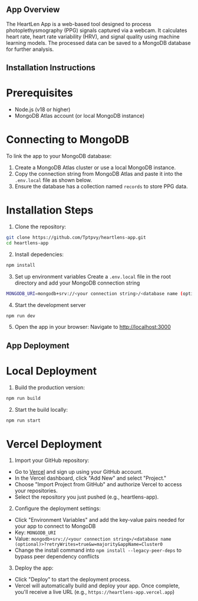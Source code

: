 ## App Overview

 The HeartLen App is a web-based tool designed to process photoplethysmography (PPG) signals captured via a webcam. It calculates heart rate, heart rate variability (HRV), and signal quality using machine learning models. The processed data can be saved to a MongoDB database for further analysis.

## Installation Instructions

# Prerequisites
- Node.js (v18 or higher)
- MongoDB Atlas account (or local MongoDB instance)

# Connecting to MongoDB
To link the app to your MongoDB database:
1. Create a MongoDB Atlas cluster or use a local MongoDB instance.
2. Copy the connection string from MongoDB Atlas and paste it into the `.env.local` file as shown below.
3. Ensure the database has a collection named `records` to store PPG data.

# Installation Steps
1. Clone the repository:
```bash
git clone https://github.com/Tptpvy/heartlens-app.git
cd heartlens-app
```    
2. Install depedencies:
```bash
npm install
```  
3. Set up environment variables
Create a `.env.local` file in the root directory and add your MongoDB connection string
```bash
MONGODB_URI=mongodb+srv://<your connection string>/<database name (optional)>?retryWrites=true&w=majority&appName=Cluster0
```
4. Start the development server
```bash
npm run dev
```
5. Open the app in your browser:
Navigate to [http://localhost:3000](http://localhost:3000)

## App Deployment

# Local Deployment
1. Build the production version:
```bash
npm run build
```
2. Start the build locally:
```bash
npm run start
```

# Vercel Deployment
1. Import your GitHub repository:
- Go to [Vercel](https://vercel.com) and sign up using your GitHub account.
- In the Vercel dashboard, click "Add New" and select "Project."
- Choose "Import Project from GitHub" and authorize Vercel to access your repositories.
- Select the repository you just pushed (e.g., heartlens-app).
2. Configure the deployment settings:
- Click "Environment Variables" and add the key-value pairs needed for your app to connect to MongoDB
- Key: `MONGODB_URI`
- Value: `mongodb+srv://<your connection string>/<database name (optional)>?retryWrites=true&w=majority&appName=Cluster0`
- Change the install command into ```npm install --legacy-peer-deps``` to bypass peer dependency conflicts
3. Deploy the app:
- Click "Deploy" to start the deployment process.
- Vercel will automatically build and deploy your app. Once complete, you'll receive a live URL (e.g., `https://heartlens-app.vercel.app`)
